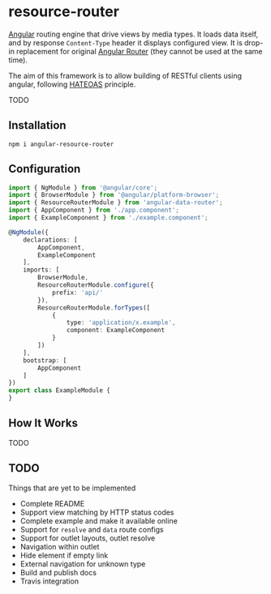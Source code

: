 resource-router
===================

[Angular](https://angular.io/) routing engine that drive views by media types. It loads data itself, and by response `Content-Type` header
it displays configured view. It is drop-in replacement for original [Angular Router](https://angular.io/docs/ts/latest/guide/router.html) (they cannot be used at the same time).

The aim of this framework is to allow building of RESTful clients using angular, following [HATEOAS](http://en.wikipedia.org/wiki/HATEOAS) principle.

TODO

Installation
------------

    npm i angular-resource-router


Configuration
-------------

```typescript
import { NgModule } from '@angular/core';
import { BrowserModule } from '@angular/platform-browser';
import { ResourceRouterModule } from 'angular-data-router';
import { AppComponent } from './app.component';
import { ExampleComponent } from './example.component';

@NgModule({
    declarations: [
        AppComponent,
        ExampleComponent
    ],
    imports: [
        BrowserModule,
        ResourceRouterModule.configure({
            prefix: 'api/'
        }),
        ResourceRouterModule.forTypes([
            {
                type: 'application/x.example',
                component: ExampleComponent
            }
        ])
    ],
    bootstrap: [
        AppComponent
    ]
})
export class ExampleModule {
}
```

How It Works
------------
TODO


TODO
----

Things that are yet to be implemented

* Complete README
* Support view matching by HTTP status codes
* Complete example and make it available online
* Support for `resolve` and `data` route configs
* Support for outlet layouts, outlet resolve
* Navigation within outlet
* Hide element if empty link
* External navigation for unknown type
* Build and publish docs
* Travis integration
